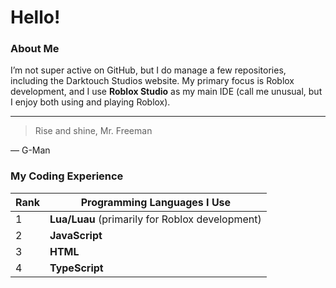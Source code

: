 # Hello! 

### About Me  
I’m not super active on GitHub, but I do manage a few repositories, including the Darktouch Studios website. My primary focus is Roblox development, and I use **Roblox Studio** as my main IDE (call me unusual, but I enjoy both using and playing Roblox).

---
> Rise and shine, Mr. Freeman

— G-Man

### My Coding Experience  

| Rank | Programming Languages I Use |
|------|-----------------------------|
|  1   | **Lua/Luau** (primarily for Roblox development) |
|  2   | **JavaScript** |
|  3   | **HTML** |
|  4   | **TypeScript** |
